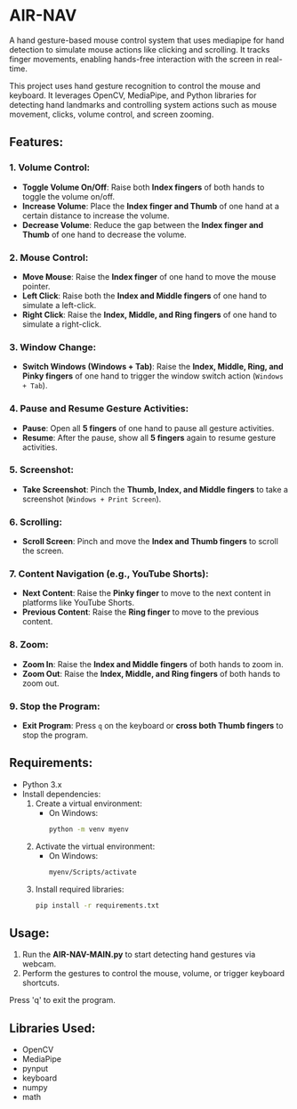 # AIR-NAV
A hand gesture-based mouse control system that uses mediapipe for hand detection to simulate mouse actions like clicking and scrolling. It tracks finger movements, enabling hands-free interaction with the screen in real-time.

This project uses hand gesture recognition to control the mouse and keyboard. It leverages OpenCV, MediaPipe, and Python libraries for detecting hand landmarks and controlling system actions such as mouse movement, clicks, volume control, and screen zooming.

## Features:

### 1. **Volume Control:**
- **Toggle Volume On/Off**: Raise both **Index fingers** of both hands to toggle the volume on/off.
- **Increase Volume**: Place the **Index finger and Thumb** of one hand at a certain distance to increase the volume.
- **Decrease Volume**: Reduce the gap between the **Index finger and Thumb** of one hand to decrease the volume.

### 2. **Mouse Control:**
- **Move Mouse**: Raise the **Index finger** of one hand to move the mouse pointer.
- **Left Click**: Raise both the **Index and Middle fingers** of one hand to simulate a left-click.
- **Right Click**: Raise the **Index, Middle, and Ring fingers** of one hand to simulate a right-click.

### 3. **Window Change:**
- **Switch Windows (Windows + Tab)**: Raise the **Index, Middle, Ring, and Pinky fingers** of one hand to trigger the window switch action (`Windows + Tab`).

### 4. **Pause and Resume Gesture Activities:**
- **Pause**: Open all **5 fingers** of one hand to pause all gesture activities.
- **Resume**: After the pause, show all **5 fingers** again to resume gesture activities.

### 5. **Screenshot:**
- **Take Screenshot**: Pinch the **Thumb, Index, and Middle fingers** to take a screenshot (`Windows + Print Screen`).

### 6. **Scrolling:**
- **Scroll Screen**: Pinch and move the **Index and Thumb fingers** to scroll the screen.
  
### 7. **Content Navigation (e.g., YouTube Shorts):**
- **Next Content**: Raise the **Pinky finger** to move to the next content in platforms like YouTube Shorts.
- **Previous Content**: Raise the **Ring finger** to move to the previous content.

### 8. **Zoom:**
- **Zoom In**: Raise the **Index and Middle fingers** of both hands to zoom in.
- **Zoom Out**: Raise the **Index, Middle, and Ring fingers** of both hands to zoom out.

### 9. **Stop the Program:**
- **Exit Program**: Press `q` on the keyboard or **cross both Thumb fingers** to stop the program.

## Requirements:
- Python 3.x
- Install dependencies:
  1. Create a virtual environment:
     - On Windows:
       ```bash
       python -m venv myenv
       ```
  2. Activate the virtual environment:
     - On Windows:
       ```bash
       myenv/Scripts/activate
       ```
  3. Install required libraries:
     ```bash
     pip install -r requirements.txt
     ```

## Usage:
1. Run the **AIR-NAV-MAIN.py** to start detecting hand gestures via webcam.
2. Perform the gestures to control the mouse, volume, or trigger keyboard shortcuts.

Press 'q' to exit the program.

## Libraries Used:
- OpenCV
- MediaPipe
- pynput
- keyboard
- numpy
- math

